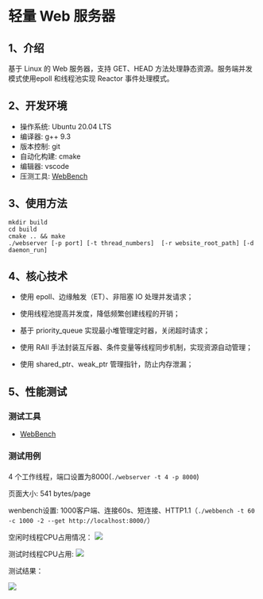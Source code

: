 # 轻量 Web 服务器
## 1、介绍
基于 Linux 的 Web 服务器，支持 GET、HEAD 方法处理静态资源。服务端并发模式使用epoll 和线程池实现 Reactor 事件处理模式。

## 2、开发环境
- 操作系统: Ubuntu 20.04 LTS
- 编译器: g++ 9.3
- 版本控制: git
- 自动化构建: cmake
- 编辑器: vscode
- 压测工具: [WebBench](https://github.com/EZLippi/WebBench)

## 3、使用方法
```
mkdir build
cd build
cmake .. && make
./webserver [-p port] [-t thread_numbers]  [-r website_root_path] [-d daemon_run]
```

## 4、核心技术
- 使用 epoll、边缘触发（ET）、非阻塞 IO 处理并发请求；

- 使用线程池提高并发度，降低频繁创建线程的开销；

- 基于 priority_queue 实现最小堆管理定时器，关闭超时请求；

- 使用 RAII 手法封装互斥器、条件变量等线程同步机制，实现资源自动管理；

- 使用 shared_ptr、weak_ptr 管理指针，防止内存泄漏；


## 5、性能测试
### 测试工具
- [WebBench](https://github.com/EZLippi/WebBench)

### 测试用例
#### 
4 个工作线程，端口设置为8000(`./webserver -t 4 -p 8000`)

页面大小: 541 bytes/page

wenbench设置: 1000客户端、连接60s、短连接、HTTP1.1（`./webbench -t 60 -c 1000 -2 --get http://localhost:8000/`）

空闲时线程CPU占用情况：
![](https://cdn.jsdelivr.net/gh/Kevinnan-teen/CDN/image-20210817102938869.png)

测试时线程CPU占用:
![](https://cdn.jsdelivr.net/gh/Kevinnan-teen/CDN/image-20210817103008711.png)

测试结果：

![](https://cdn.jsdelivr.net/gh/Kevinnan-teen/CDN/image-20210817102718587.png)
